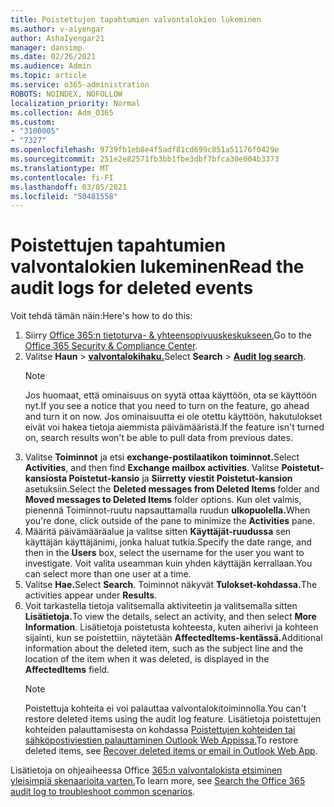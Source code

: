 ```yaml
---
title: Poistettujen tapahtumien valvontalokien lukeminen
ms.author: v-aiyengar
author: AshaIyengar21
manager: dansimp
ms.date: 02/26/2021
ms.audience: Admin
ms.topic: article
ms.service: o365-administration
ROBOTS: NOINDEX, NOFOLLOW
localization_priority: Normal
ms.collection: Adm_O365
ms.custom:
- "3100005"
- "7327"
ms.openlocfilehash: 9739fb1eb8e4f5adf81cd699c851a51176f0429e
ms.sourcegitcommit: 251e2e82571fb3bb1fbe3dbf7bfca30e004b3373
ms.translationtype: MT
ms.contentlocale: fi-FI
ms.lasthandoff: 03/05/2021
ms.locfileid: "50481558"
---
```

# <a name="read-the-audit-logs-for-deleted-events"></a><span data-ttu-id="b0722-102">Poistettujen tapahtumien valvontalokien lukeminen</span><span class="sxs-lookup"><span data-stu-id="b0722-102">Read the audit logs for deleted events</span></span>

<span data-ttu-id="b0722-103">Voit tehdä tämän näin:</span><span class="sxs-lookup"><span data-stu-id="b0722-103">Here's how to do this:</span></span>

1. <span data-ttu-id="b0722-104">Siirry [Office 365:n tietoturva- & yhteensopivuuskeskukseen.](https://go.microsoft.com/fwlink/p/?linkid=2077143)</span><span class="sxs-lookup"><span data-stu-id="b0722-104">Go to the [Office 365 Security & Compliance Center](https://go.microsoft.com/fwlink/p/?linkid=2077143).</span></span>
1. <span data-ttu-id="b0722-105">Valitse **Haun**  >  [**valvontalokihaku.**](https://go.microsoft.com/fwlink/?linkid=2103759)</span><span class="sxs-lookup"><span data-stu-id="b0722-105">Select **Search** > [**Audit log search**](https://go.microsoft.com/fwlink/?linkid=2103759).</span></span>
    > [!NOTE]
    > <span data-ttu-id="b0722-106">Jos huomaat, että ominaisuus on syytä ottaa käyttöön, ota se käyttöön nyt.</span><span class="sxs-lookup"><span data-stu-id="b0722-106">If you see a notice that you need to turn on the feature, go ahead and turn it on now.</span></span> <span data-ttu-id="b0722-107">Jos ominaisuutta ei ole otettu käyttöön, hakutulokset eivät voi hakea tietoja aiemmista päivämääristä.</span><span class="sxs-lookup"><span data-stu-id="b0722-107">If the feature isn't turned on, search results won't be able to pull data from previous dates.</span></span>
1. <span data-ttu-id="b0722-108">Valitse **Toiminnot** ja etsi **exchange-postilaatikon toiminnot.**</span><span class="sxs-lookup"><span data-stu-id="b0722-108">Select **Activities**, and then find **Exchange mailbox activities**.</span></span> <span data-ttu-id="b0722-109">Valitse **Poistetut-kansiosta Poistetut-kansio** ja **Siirretty viestit Poistetut-kansion** asetuksiin.</span><span class="sxs-lookup"><span data-stu-id="b0722-109">Select the **Deleted messages from Deleted Items** folder and **Moved messages to Deleted Items** folder options.</span></span> <span data-ttu-id="b0722-110">Kun olet valmis, pienennä Toiminnot-ruutu napsauttamalla ruudun **ulkopuolella.**</span><span class="sxs-lookup"><span data-stu-id="b0722-110">When you're done, click outside of the pane to minimize the **Activities** pane.</span></span>
1. <span data-ttu-id="b0722-111">Määritä päivämääräalue ja valitse sitten **Käyttäjät-ruudussa** sen käyttäjän käyttäjänimi, jonka haluat tutkia.</span><span class="sxs-lookup"><span data-stu-id="b0722-111">Specify the date range, and then in the **Users** box, select the username for the user you want to investigate.</span></span> <span data-ttu-id="b0722-112">Voit valita useamman kuin yhden käyttäjän kerrallaan.</span><span class="sxs-lookup"><span data-stu-id="b0722-112">You can select more than one user at a time.</span></span>
1. <span data-ttu-id="b0722-113">Valitse **Hae.**</span><span class="sxs-lookup"><span data-stu-id="b0722-113">Select **Search**.</span></span> <span data-ttu-id="b0722-114">Toiminnot näkyvät **Tulokset-kohdassa.**</span><span class="sxs-lookup"><span data-stu-id="b0722-114">The activities appear under **Results**.</span></span>
1. <span data-ttu-id="b0722-115">Voit tarkastella tietoja valitsemalla aktiviteetin ja valitsemalla sitten **Lisätietoja.**</span><span class="sxs-lookup"><span data-stu-id="b0722-115">To view the details, select an activity, and then select **More Information**.</span></span> <span data-ttu-id="b0722-116">Lisätietoja poistetusta kohteesta, kuten aiherivi ja kohteen sijainti, kun se poistettiin, näytetään **AffectedItems-kentässä.**</span><span class="sxs-lookup"><span data-stu-id="b0722-116">Additional information about the deleted item, such as the subject line and the location of the item when it was deleted, is displayed in the **AffectedItems** field.</span></span>
    > [!NOTE]
    > <span data-ttu-id="b0722-117">Poistettuja kohteita ei voi palauttaa valvontalokitoiminnolla.</span><span class="sxs-lookup"><span data-stu-id="b0722-117">You can't restore deleted items using the audit log feature.</span></span> <span data-ttu-id="b0722-118">Lisätietoja poistettujen kohteiden palauttamisesta on kohdassa [Poistettujen kohteiden tai sähköpostiviestien palauttaminen Outlook Web Appissa.](https://go.microsoft.com/fwlink/?linkid=2103759)</span><span class="sxs-lookup"><span data-stu-id="b0722-118">To restore deleted items, see [Recover deleted items or email in Outlook Web App](https://go.microsoft.com/fwlink/?linkid=2103759).</span></span>

<span data-ttu-id="b0722-119">Lisätietoja on ohjeaiheessa Office [365:n valvontalokista etsiminen yleisimpiä skenaarioita varten.](https://go.microsoft.com/fwlink/?linkid=2103944)</span><span class="sxs-lookup"><span data-stu-id="b0722-119">To learn more, see [Search the Office 365 audit log to troubleshoot common scenarios](https://go.microsoft.com/fwlink/?linkid=2103944).</span></span>
